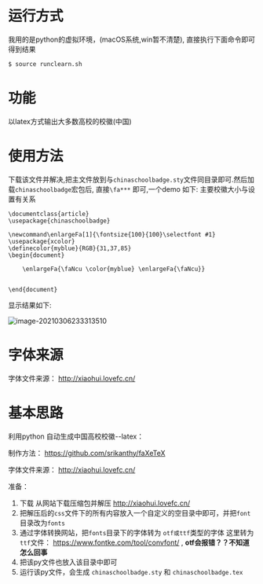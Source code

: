 # 运行方式

我用的是python的虚拟环境，(macOS系统,win暂不清楚), 直接执行下面命令即可得到结果

```bash
$ source runclearn.sh 
```

# 功能

以latex方式输出大多数高校的校徽(中国)

# 使用方法

下载该文件并解决,把主文件放到与`chinaschoolbadge.sty`文件同目录即可.然后加载`chinaschoolbadge`宏包后, 直接`\fa***` 即可,一个demo 如下: 主要校徽大小与设置有关系

```
\documentclass{article}
\usepackage{chinaschoolbadge}

\newcommand\enlargeFa[1]{\fontsize{100}{100}\selectfont #1}
\usepackage{xcolor}
\definecolor{myblue}{RGB}{31,37,85} 
\begin{document}

    \enlargeFa{\faNcu \color{myblue} \enlargeFa{\faNcu}}
    

\end{document}
```

显示结果如下:

![image-20210306233313510](https://gitee.com/zscqsmy/blogimg/raw/master/uPic/202103062333image-20210306233313510.png)

# 字体来源

字体文件来源：  http://xiaohui.lovefc.cn/


# 基本思路

利用python 自动生成中国高校校徽--latex：

制作方法： https://github.com/srikanthy/faXeTeX

字体文件来源：  http://xiaohui.lovefc.cn/

准备：

1. 下载 从网站下载压缩包并解压 http://xiaohui.lovefc.cn/
2. 把解压后的`css`文件下的所有内容放入一个自定义的空目录中即可，并把`font`目录改为`fonts`
3. 通过字体转换网站，把`fonts`目录下的字体转为 `otf或ttf`类型的字体
    这里转为`ttf`文件：  https://www.fontke.com/tool/convfont/ , **otf会报错？？不知道怎么回事**
4. 把该py文件也放入该目录中即可
5. 运行该py文件，会生成 `chinaschoolbadge.sty` 和 `chinaschoolbadge.tex`